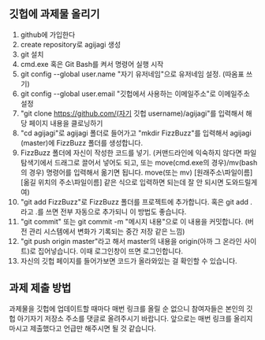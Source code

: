 ## 깃헙에 과제물 올리기

1. github에 가입한다
1. create repository로 agijagi 생성
1. git 설치
1. cmd.exe 혹은 Git Bash를 켜서 명령어 실행 시작
1. git config --global user.name "자기 유저네임"으로 유저네임 설정. (따옴표 쓰기)
1. git config --global user.email "깃헙에서 사용하는 이메일주소"로 이메일주소 설정
1. "git clone https://github.com/(자기 깃헙 username)/agijagi"를 입력해서 해당 페이지 내용을 클로닝하기
1. "cd agijagi"로 agijagi 폴더로 들어가고 "mkdir FizzBuzz"를 입력해서 agijagi (master)에 FizzBuzz 폴더를 생성합니다. 
1. FizzBuzz 폴더에 자신이 작성한 코드를 넣기. (커맨드라인에 익숙하지 않다면 파일탐색기에서 드래그로 끌어서 넣어도 되고, 또는 move(cmd.exe의 경우)/mv(bash의 경우) 명령어를 입력해서 옮기면 됩니다. move(또는 mv) [원래주소\파일이름] [옮길 위치의 주소\파일이름] 같은 식으로 입력하면 되는데 잘 안 되시면 도와드릴게여)
1. "git add FizzBuzz"로 FizzBuzz 폴더를 프로젝트에 추가합니다. 혹은 git add . 라고 .를 쓰면 전부 자동으로 추가되니 이 방법도 좋습니다.
1. "git commit" 또는 git commit -m "메시지 내용"으로 이 내용을 커밋합니다. (버전 관리 시스템에서 변화가 기록되는 중간 저장 같은 느낌)
1.  "git push origin master"라고 해서 master의 내용을 origin(아까 그 온라인 사이트)로 집어넣습니다. 이때 로그인창이 뜨면 로그인합니다. 
1. 자신의 깃헙 페이지를 들어가보면 코드가 올라와있는 걸 확인할 수 있습니다.

## 과제 제출 방법

과제물을 깃헙에 업데이트할 때마다 매번 링크를 올릴 순 없으니 참여자들은 본인의 깃헙 아기자기 저장소 주소를 댓글로 올려주시기 바랍니다. 앞으로는 매번 링크를 올리지 마시고 제출했다고 언급만 해주시면 될 것 같습니다. 
